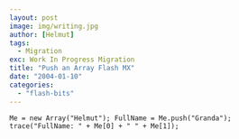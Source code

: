 ```yaml
---
layout: post
image: img/writing.jpg
author: [Helmut]
tags:
  - Migration
exc: Work In Progress Migration
title: "Push an Array Flash MX"
date: "2004-01-10"
categories: 
  - "flash-bits"
---
```


`Me = new Array("Helmut"); FullName = Me.push("Granda"); trace("FullName: " + Me[0] + " " + Me[1]);`
